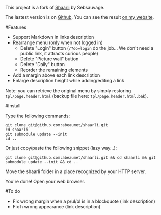 This project is a fork of [Shaarli](http://sebsauvage.net/wiki/doku.php?id=php:shaarli) by Sebsauvage.

The lastest version is on [Github](https://github.com/abeaumet/shaarli). You can see the
result [on my website](http://shaarli.beaumet.fr).

#Features

* Support Markdown in links description
* Rearrange menu (only when not logged in)
  * Delete "Login" button (`/?do=login` do the job... We don't need a public
    link, it attracts curious people)
  * Delete "Picture wall" button
  * Delete "Daily" button
  * Reorder the remaining elements
* Add a margin above each link description
* Enlarge description height while adding/editing a link

Note: you can retrieve the original menu by simply restoring
`tpl/page.header.html` (backup file here: `tpl/page.header.html.bak`).

#Install

Type the following commands:

```
git clone git@github.com:abeaumet/shaarli.git
cd shaarli
git submodule update --init
cd ..
```

Or just copy/paste the following snippet (lazy way...):

`git clone git@github.com:abeaumet/shaarli.git && cd shaarli && git submodule
update --init && cd ..`

Move the shaarli folder in a place recognized by your HTTP server.

You're done! Open your web browser.

#To do

* Fix wrong margin when a p/ul/ol is in a blockquote (link description)
* Fix h wrong appearance (link description)

